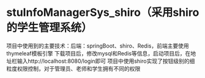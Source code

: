 # stuInfoManagerSys_shiro（采用shiro的学生管理系统）
项目中使用到的主要技术：后端：springBoot、shiro、Redis，前端主要使用thymeleaf模板引擎
下载项目后，修改mysql和Redis等信息，启动项目后，在地址栏输入http://localhost:8080/login即可
项目中使用shiro实现了按钮级别的细粒度权限控制，对于管理员、老师和学生拥有不同的权限

